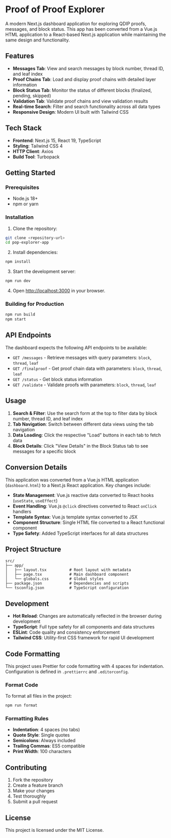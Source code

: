 # Proof of Proof Explorer

A modern Next.js dashboard application for exploring QDIP proofs, messages, and block status. This app has been converted from a Vue.js HTML application to a React-based Next.js application while maintaining the same design and functionality.

## Features

- **Messages Tab**: View and search messages by block number, thread ID, and leaf index
- **Proof Chains Tab**: Load and display proof chains with detailed layer information
- **Block Status Tab**: Monitor the status of different blocks (finalized, pending, skipped)
- **Validation Tab**: Validate proof chains and view validation results
- **Real-time Search**: Filter and search functionality across all data types
- **Responsive Design**: Modern UI built with Tailwind CSS

## Tech Stack

- **Frontend**: Next.js 15, React 19, TypeScript
- **Styling**: Tailwind CSS 4
- **HTTP Client**: Axios
- **Build Tool**: Turbopack

## Getting Started

### Prerequisites

- Node.js 18+
- npm or yarn

### Installation

1. Clone the repository:

```bash
git clone <repository-url>
cd pop-explorer-app
```

2. Install dependencies:

```bash
npm install
```

3. Start the development server:

```bash
npm run dev
```

4. Open [http://localhost:3000](http://localhost:3000) in your browser.

### Building for Production

```bash
npm run build
npm start
```

## API Endpoints

The dashboard expects the following API endpoints to be available:

- `GET /messages` - Retrieve messages with query parameters: `block`, `thread`, `leaf`
- `GET /finalproof` - Get proof chain data with parameters: `block`, `thread`, `leaf`
- `GET /status` - Get block status information
- `GET /validate` - Validate proofs with parameters: `block`, `thread`, `leaf`

## Usage

1. **Search & Filter**: Use the search form at the top to filter data by block number, thread ID, and leaf index
2. **Tab Navigation**: Switch between different data views using the tab navigation
3. **Data Loading**: Click the respective "Load" buttons in each tab to fetch data
4. **Block Details**: Click "View Details" in the Block Status tab to see messages for a specific block

## Conversion Details

This application was converted from a Vue.js HTML application (`dashboard.html`) to a Next.js React application. Key changes include:

- **State Management**: Vue.js reactive data converted to React hooks (`useState`, `useEffect`)
- **Event Handling**: Vue.js `@click` directives converted to React `onClick` handlers
- **Template Syntax**: Vue.js template syntax converted to JSX
- **Component Structure**: Single HTML file converted to a React functional component
- **Type Safety**: Added TypeScript interfaces for all data structures

## Project Structure

```
src/
├── app/
│   ├── layout.tsx          # Root layout with metadata
│   ├── page.tsx            # Main dashboard component
│   └── globals.css         # Global styles
├── package.json            # Dependencies and scripts
└── tsconfig.json           # TypeScript configuration
```

## Development

- **Hot Reload**: Changes are automatically reflected in the browser during development
- **TypeScript**: Full type safety for all components and data structures
- **ESLint**: Code quality and consistency enforcement
- **Tailwind CSS**: Utility-first CSS framework for rapid UI development

## Code Formatting

This project uses Prettier for code formatting with 4 spaces for indentation. Configuration is defined in `.prettierrc` and `.editorconfig`.

### Format Code

To format all files in the project:

```bash
npm run format
```

### Formatting Rules

- **Indentation**: 4 spaces (no tabs)
- **Quote Style**: Single quotes
- **Semicolons**: Always included
- **Trailing Commas**: ES5 compatible
- **Print Width**: 100 characters

## Contributing

1. Fork the repository
2. Create a feature branch
3. Make your changes
4. Test thoroughly
5. Submit a pull request

## License

This project is licensed under the MIT License.
